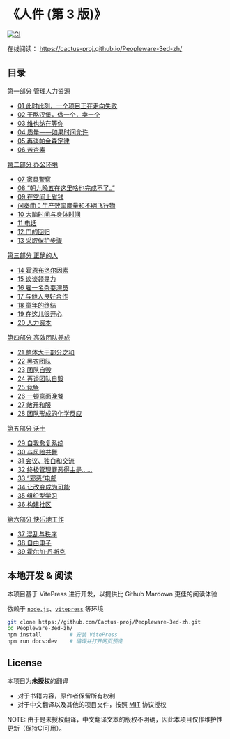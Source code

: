 # 《人件 (第 3 版)》

[![CI](https://github.com/Cactus-proj/Peopleware-3ed-zh/actions/workflows/CI.yml/badge.svg)](https://github.com/Cactus-proj/Peopleware-3ed-zh/actions/workflows/CI.yml)

在线阅读： https://cactus-proj.github.io/Peopleware-3ed-zh/


## 目录

[第一部分 管理人力资源](docs/part1.md)
- [01 此时此刻，一个项目正在走向失败](docs/ch1.md)
- [02 干酪汉堡，做一个，卖一个](docs/ch2.md)
- [03 维也纳在等你](docs/ch3.md)
- [04 质量——如果时间允许](docs/ch4.md)
- [05 再谈帕金森定律](docs/ch5.md)
- [06 苦杏素](docs/ch6.md)

[第二部分 办公环境](docs/part2.md)
- [07 家具警察](docs/ch7.md)
- [08 “朝九晚五在这里啥也完成不了。”](docs/ch8.md)
- [09 在空间上省钱](docs/ch9.md)
- [问奏曲：生产效率度量和不明飞行物](docs/ch9b.md)
- [10 大脑时间与身体时间](docs/ch10.md)
- [11 电话](docs/ch11.md)
- [12 门的回归](docs/ch12.md)
- [13 采取保护步骤](docs/ch13.md)

[第三部分 正确的人](docs/part3.md)
- [14 霍恩布洛尔因素](docs/ch14.md)
- [15 谈谈领导力](docs/ch15.md)
- [16 雇一名杂耍演员](docs/ch16.md)
- [17 与他人良好合作](docs/ch17.md)
- [18 童年的终结](docs/ch18.md)
- [19 在这儿很开心](docs/ch19.md)
- [20 人力资本](docs/ch20.md)

[第四部分 高效团队养成](docs/part4.md)
- [21 整体大于部分之和](docs/ch21.md)
- [22 黑衣团队](docs/ch22.md)
- [23 团队自毁](docs/ch23.md)
- [24 再谈团队自毁](docs/ch24.md)
- [25 竞争](docs/ch25.md)
- [26 一顿意面晚餐](docs/ch26.md)
- [27 敞开和服](docs/ch27.md)
- [28 团队形成的化学反应](docs/ch28.md)

[第五部分 沃土](docs/part5.md)
- [29 自我愈复系统](docs/ch29.md)
- [30 与风险共舞](docs/ch30.md)
- [31 会议、独白和交流](docs/ch31.md)
- [32 终极管理罪恶得主是……](docs/ch32.md)
- [33 “邪恶”电邮](docs/ch33.md)
- [34 让改变成为可能](docs/ch34.md)
- [35 组织型学习](docs/ch35.md)
- [36 构建社区](docs/ch36.md)

[第六部分 快乐地工作](docs/part6.md)
- [37 混乱与秩序](docs/ch37.md)
- [38 自由电子](docs/ch38.md)
- [39 霍尔加·丹斯克](docs/ch39.md)


## 本地开发 & 阅读

本项目基于 VitePress 进行开发，以提供比 Github Mardown 更佳的阅读体验

依赖于 [`node.js`][nodejs]、[`vitepress`][vitepress] 等环境

[nodejs]: https://nodejs.org/zh-cn/
[vitepress]: https://vitepress.dev/zh/

```sh
git clone https://github.com/Cactus-proj/Peopleware-3ed-zh.git
cd Peopleware-3ed-zh/
npm install         # 安装 VitePress
npm run docs:dev    # 编译并打开网页预览
```


## License

本项目为**未授权**的翻译
- 对于书籍内容，原作者保留所有权利
- 对于中文翻译以及其他的项目文件，按照 [MIT](./LICENSE) 协议授权

NOTE: 由于是未授权翻译，中文翻译文本的版权不明确，因此本项目仅作维护性更新（保持CI可用）。
